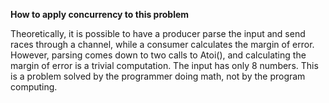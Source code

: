 **How to apply concurrency to this problem**

Theoretically, it is possible to have a producer parse the input and send races through a channel, while a consumer calculates the margin of error. However, parsing comes down to two calls to Atoi(), and calculating the margin of error is a trivial computation. The input has only 8 numbers. This is a problem solved by the programmer doing math, not by the program computing.